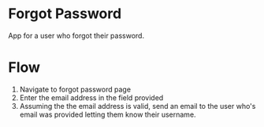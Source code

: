 Forgot Password
===============
App for a user who forgot their password.

Flow
====
1. Navigate to forgot password page
2. Enter the email address in the field provided
3. Assuming the the email address is valid, send an email to the user who's email was provided letting them know their username.